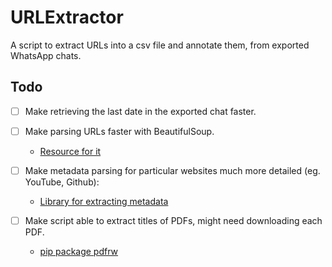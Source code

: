 # URLExtractor
A script to extract URLs into a csv file and annotate them, from exported WhatsApp chats.

## Todo

- [ ] Make retrieving the last date in the exported chat faster.

- [ ] Make parsing URLs faster with BeautifulSoup.
    - [Resource for it](https://thehftguy.com/2020/07/28/making-beautifulsoup-parsing-10-times-faster/)
  
- [ ] Make metadata parsing for particular websites much more detailed (eg. YouTube, Github):
  - [Library for extracting metadata](https://github.com/erikriver/opengraph)
  
- [ ] Make script able to extract titles of PDFs, might need downloading each PDF.
  - [pip package pdfrw](https://github.com/pmaupin/pdfrw)